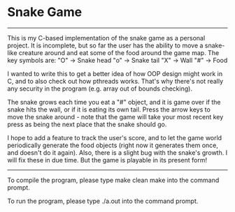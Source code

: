 # Snake Game
------------------------------------------------------------------------------------------------------------------
This is my C-based implementation of the snake game as a personal project. It is 
incomplete, but so far the user has the ability to move a snake-like creature
around and eat some of the food around the game map. The key symbols are:
	"O" -> Snake head
	"o" -> Snake tail
	"X" -> Wall
	"#" -> Food
	
I wanted to write this to get a better idea of how OOP design might work in
C, and to also check out how pthreads works. That's why there's not really
any security in the program (e.g. array out of bounds checking).

The snake grows each time you eat a "#" object, and it is game over if the
snake hits the wall, or if it is eating its own tail. Press the arrow keys
to move the snake around - note that the game will take your most recent
key press as being the next place that the snake should go.

I hope to add a feature to track the user's score, and to let the game world
periodically generate the food objects (right now it generates them once, and
doesn't do it again). Also, there is a slight bug with the snake's growth.
I will fix these in due time. But the game is playable in its present form!

------------------------------------------------------------------------------------------------------------------
To compile the program, please type
	make clean
	make
into the command prompt.

To run the program, please type
	./a.out
into the command prompt.

